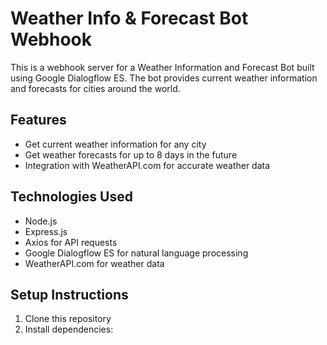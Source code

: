 # Weather Info & Forecast Bot Webhook

This is a webhook server for a Weather Information and Forecast Bot built using Google Dialogflow ES. The bot provides current weather information and forecasts for cities around the world.

## Features

- Get current weather information for any city
- Get weather forecasts for up to 8 days in the future
- Integration with WeatherAPI.com for accurate weather data

## Technologies Used

- Node.js
- Express.js
- Axios for API requests
- Google Dialogflow ES for natural language processing
- WeatherAPI.com for weather data

## Setup Instructions

1. Clone this repository
2. Install dependencies: